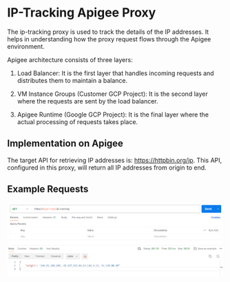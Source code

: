 # IP-Tracking Apigee Proxy

The ip-tracking proxy is used to track the details of the IP addresses. It helps in understanding how the proxy request flows through the Apigee environment.

Apigee architecture consists of three layers:

1. Load Balancer: It is the first layer that handles incoming requests and distributes them to maintain a balance.

2. VM Instance Groups (Customer GCP Project): It is the second layer where the requests are sent by the load balancer.

3. Apigee Runtime (Google GCP Project): It is the final layer where the actual processing of requests takes place.

## Implementation on Apigee

The target API for retrieving IP addresses is: https://httpbin.org/ip. This API, configured in this proxy, will return all IP addresses from origin to end.

## Example Requests
![postman](ip-tracking/docs/postman.png)
